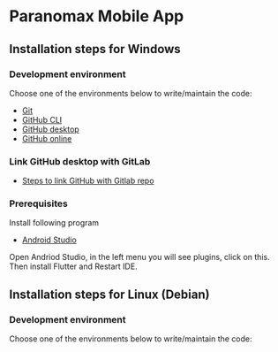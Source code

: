 # Paranomax Mobile App

## Installation steps for Windows

### Development environment
Choose one of the environments below to write/maintain the code:
- [Git](https://git-scm.com/downloads)
- [GitHub CLI](https://cli.github.com/)
- [GitHub desktop](https://desktop.github.com/download/)
- [GitHub online](https://github.com/)

### Link GitHub desktop with GitLab  
- [Steps to link GitHub with Gitlab repo](https://itnext.io/how-to-use-github-desktop-with-gitlab-cd4d2de3d104)
    
### Prerequisites
Install following program
- [Android Studio](https://developer.android.com/studio/install)

Open Andriod Studio, in the left menu you will see plugins, click on this.
Then install Flutter and Restart IDE.


## Installation steps for Linux (Debian)

### Development environment
Choose one of the environments below to write/maintain the code:

